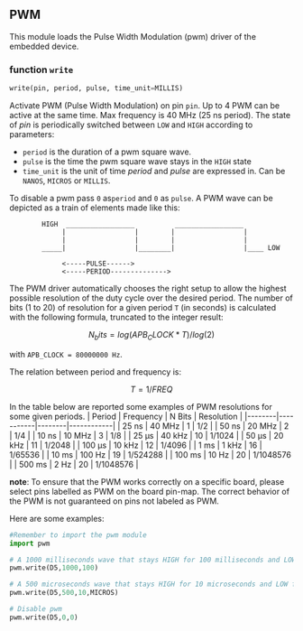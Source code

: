 ## PWM

This module loads the Pulse Width Modulation (pwm) driver of the embedded device.

### function `write`
```python
write(pin, period, pulse, time_unit=MILLIS)
```

Activate PWM (Pulse Width Modulation) on pin `pin`. Up to 4 PWM can be active at the same time.
Max frequency is 40 MHz (25 ns period).
The state of *pin* is periodically switched between ``LOW`` and ``HIGH`` according to parameters:

* `period` is the duration of a pwm square wave.
* `pulse` is the time the pwm square wave stays in the ``HIGH`` state
* `time_unit` is the unit of time *period* and *pulse* are expressed in. Can be `NANOS`, `MICROS` or `MILLIS`.

To disable a pwm pass `0` as`period` and `0` as `pulse`.
A PWM wave can be depicted as a train of elements made like this:

```
        HIGH  _________________          _________________
             |                 |        |                 |
             |                 |        |                 |
        _____|                 |________|                 |____ LOW

             <-----PULSE------>
             <-----PERIOD-------------->
```

The PWM driver automatically chooses the right setup to allow the highest possible resolution of the duty cycle over the desired period. The number of bits (1 to 20) of resolution for a given period `T` (in seconds) is calculated with the following formula, truncated to the integer result:
```math
N_bits = log(APB_CLOCK*T)/log(2)
```
with `APB_CLOCK = 80000000 Hz`.

The relation between period and frequency is:
```math
T = 1/FREQ
```

In the table below are reported some examples of PWM resolutions for some given periods.
| Period | Frequency | N Bits | Resolution |
|--------|-----------|--------|------------|
| 25 ns  | 40 MHz    | 1      | 1/2        |
| 50 ns  | 20 MHz    | 2      | 1/4        |
| 10 ns  | 10 MHz    | 3      | 1/8        |
| 25 µs  | 40 kHz    | 10     | 1/1024     |
| 50 µs  | 20 kHz    | 11     | 1/2048     |
| 100 µs | 10 kHz    | 12     | 1/4096     |
| 1 ms   | 1 kHz     | 16     | 1/65536    |
| 10 ms  | 100 Hz    | 19     | 1/524288   |
| 100 ms | 10 Hz     | 20     | 1/1048576  |
| 500 ms | 2 Hz      | 20     | 1/1048576  |

**note**: To ensure that the PWM works correctly on a specific board, please select pins labelled as PWM on the board pin-map. The correct behavior of the PWM is not guaranteed on pins not labeled as PWM.

Here are some examples:

```python
#Remember to import the pwm module
import pwm

# A 1000 milliseconds wave that stays HIGH for 100 milliseconds and LOW for 900
pwm.write(D5,1000,100)

# A 500 microseconds wave that stays HIGH for 10 microseconds and LOW for 490
pwm.write(D5,500,10,MICROS)

# Disable pwm
pwm.write(D5,0,0)
```



